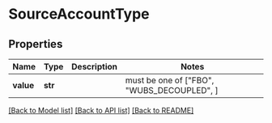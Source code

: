 # SourceAccountType


## Properties
Name | Type | Description | Notes
------------ | ------------- | ------------- | -------------
**value** | **str** |  |  must be one of ["FBO", "WUBS_DECOUPLED", ]

[[Back to Model list]](../README.md#documentation-for-models) [[Back to API list]](../README.md#documentation-for-api-endpoints) [[Back to README]](../README.md)



